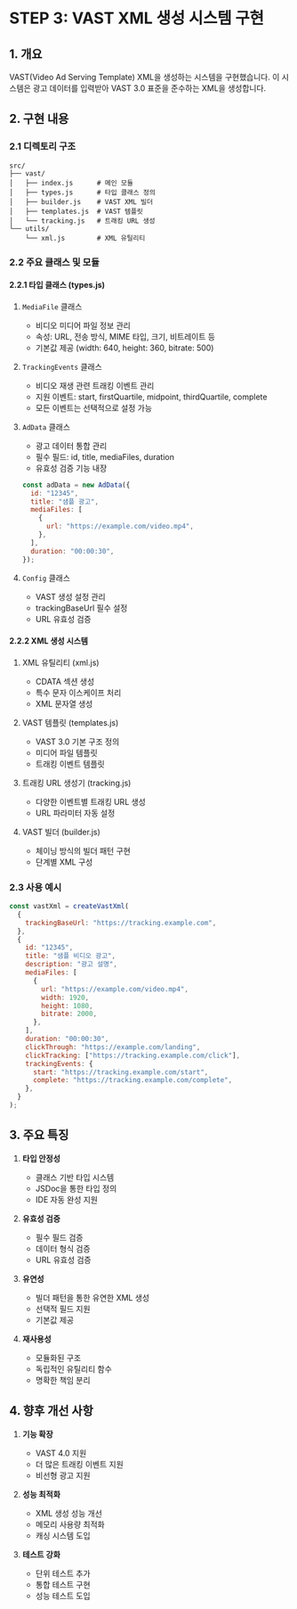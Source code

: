 # STEP 3: VAST XML 생성 시스템 구현

## 1. 개요

VAST(Video Ad Serving Template) XML을 생성하는 시스템을 구현했습니다. 이 시스템은 광고 데이터를 입력받아 VAST 3.0 표준을 준수하는 XML을 생성합니다.

## 2. 구현 내용

### 2.1 디렉토리 구조

```
src/
├── vast/
│   ├── index.js      # 메인 모듈
│   ├── types.js      # 타입 클래스 정의
│   ├── builder.js    # VAST XML 빌더
│   ├── templates.js  # VAST 템플릿
│   └── tracking.js   # 트래킹 URL 생성
└── utils/
    └── xml.js        # XML 유틸리티
```

### 2.2 주요 클래스 및 모듈

#### 2.2.1 타입 클래스 (types.js)

1. `MediaFile` 클래스

   - 비디오 미디어 파일 정보 관리
   - 속성: URL, 전송 방식, MIME 타입, 크기, 비트레이트 등
   - 기본값 제공 (width: 640, height: 360, bitrate: 500)

2. `TrackingEvents` 클래스

   - 비디오 재생 관련 트래킹 이벤트 관리
   - 지원 이벤트: start, firstQuartile, midpoint, thirdQuartile, complete
   - 모든 이벤트는 선택적으로 설정 가능

3. `AdData` 클래스

   - 광고 데이터 통합 관리
   - 필수 필드: id, title, mediaFiles, duration
   - 유효성 검증 기능 내장

   ```javascript
   const adData = new AdData({
     id: "12345",
     title: "샘플 광고",
     mediaFiles: [
       {
         url: "https://example.com/video.mp4",
       },
     ],
     duration: "00:00:30",
   });
   ```

4. `Config` 클래스
   - VAST 생성 설정 관리
   - trackingBaseUrl 필수 설정
   - URL 유효성 검증

#### 2.2.2 XML 생성 시스템

1. XML 유틸리티 (xml.js)

   - CDATA 섹션 생성
   - 특수 문자 이스케이프 처리
   - XML 문자열 생성

2. VAST 템플릿 (templates.js)

   - VAST 3.0 기본 구조 정의
   - 미디어 파일 템플릿
   - 트래킹 이벤트 템플릿

3. 트래킹 URL 생성기 (tracking.js)

   - 다양한 이벤트별 트래킹 URL 생성
   - URL 파라미터 자동 설정

4. VAST 빌더 (builder.js)
   - 체이닝 방식의 빌더 패턴 구현
   - 단계별 XML 구성

### 2.3 사용 예시

```javascript
const vastXml = createVastXml(
  {
    trackingBaseUrl: "https://tracking.example.com",
  },
  {
    id: "12345",
    title: "샘플 비디오 광고",
    description: "광고 설명",
    mediaFiles: [
      {
        url: "https://example.com/video.mp4",
        width: 1920,
        height: 1080,
        bitrate: 2000,
      },
    ],
    duration: "00:00:30",
    clickThrough: "https://example.com/landing",
    clickTracking: ["https://tracking.example.com/click"],
    trackingEvents: {
      start: "https://tracking.example.com/start",
      complete: "https://tracking.example.com/complete",
    },
  }
);
```

## 3. 주요 특징

1. **타입 안정성**

   - 클래스 기반 타입 시스템
   - JSDoc을 통한 타입 정의
   - IDE 자동 완성 지원

2. **유효성 검증**

   - 필수 필드 검증
   - 데이터 형식 검증
   - URL 유효성 검증

3. **유연성**

   - 빌더 패턴을 통한 유연한 XML 생성
   - 선택적 필드 지원
   - 기본값 제공

4. **재사용성**
   - 모듈화된 구조
   - 독립적인 유틸리티 함수
   - 명확한 책임 분리

## 4. 향후 개선 사항

1. **기능 확장**

   - VAST 4.0 지원
   - 더 많은 트래킹 이벤트 지원
   - 비선형 광고 지원

2. **성능 최적화**

   - XML 생성 성능 개선
   - 메모리 사용량 최적화
   - 캐싱 시스템 도입

3. **테스트 강화**
   - 단위 테스트 추가
   - 통합 테스트 구현
   - 성능 테스트 도입
